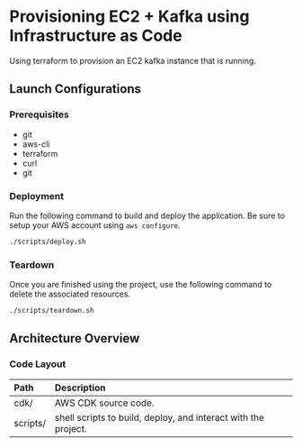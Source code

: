 # Provisioning EC2 + Kafka using Infrastructure as Code

Using terraform to provision an EC2 kafka instance that is running.

## Launch Configurations

### Prerequisites

- git
- aws-cli
- terraform
- curl
- git

### Deployment

Run the following command to build and deploy the application. Be sure to setup your AWS account using `aws configure`.

```bash
./scripts/deploy.sh
```

### Teardown

Once you are finished using the project, use the following command to delete the associated resources.

```bash
./scripts/teardown.sh
```

## Architecture Overview

### Code Layout

| Path                 | Description                                                    |
| :------------------- | :------------------------------------------------------------- |
| cdk/                 | AWS CDK source code.                                           |
| scripts/             | shell scripts to build, deploy, and interact with the project. |